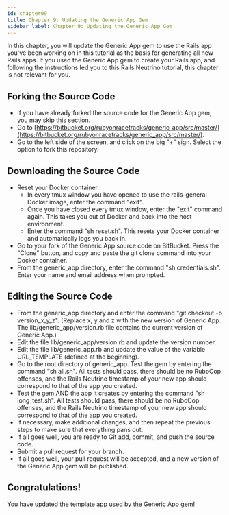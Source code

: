 ```yaml
---
id: chapter09
title: Chapter 9: Updating the Generic App Gem
sidebar_label: Chapter 9: Updating the Generic App Gem
---
```


In this chapter, you will update the Generic App gem to use the Rails app you've been working on in this tutorial as the basis for generating all new Rails apps.  If you used the Generic App gem to create your Rails app, and following the instructions led you to this Rails Neutrino tutorial, this chapter is not relevant for you.

## Forking the Source Code
* If you have already forked the source code for the Generic App gem, you may skip this section.
* Go to [https://bitbucket.org/rubyonracetracks/generic_app/src/master/](https://bitbucket.org/rubyonracetracks/generic_app/src/master/).
* Go to the left side of the screen, and click on the big "+" sign.  Select the option to fork this repository.

## Downloading the Source Code
* Reset your Docker container.
  * In every tmux window you have opened to use the rails-general Docker image, enter the command "exit".
  * Once you have closed every tmux window, enter the "exit" command again.  This takes you out of Docker and back into the host environment.
  * Enter the command "sh reset.sh".  This resets your Docker container and automatically logs you back in.
* Go to your fork of the Generic App source code on BitBucket.  Press the "Clone" button, and copy and paste the git clone command into your Docker container.
* From the generic_app directory, enter the command "sh credentials.sh".  Enter your name and email address when prompted.

## Editing the Source Code
* From the generic_app directory and enter the command "git checkout -b version_x_y_z".  (Replace x, y and z with the new version of Generic App.  The lib/generic_app/version.rb file contains the current version of Generic App.)
* Edit the file lib/generic_app/version.rb and update the version number.
* Edit the file lib/generic_app.rb and update the value of the variable URL_TEMPLATE (defined at the beginning).
* Go to the root directory of generic_app.  Test the gem by entering the command "sh all.sh".  All tests should pass, there should be no RuboCop offenses, and the Rails Neutrino timestamp of your new app should correspond to that of the app you created.
* Test the gem AND the app it creates by entering the command "sh long_test.sh".  All tests should pass, there should be no RuboCop offenses, and the Rails Neutrino timestamp of your new app should correspond to that of the app you created.
* If necessary, make additional changes, and then repeat the previous steps to make sure that everything pans out.
* If all goes well, you are ready to Git add, commit, and push the source code.
* Submit a pull request for your branch.
* If all goes well, your pull request will be accepted, and a new version of the Generic App gem will be published.

## Congratulations!
You have updated the template app used by the Generic App gem!

